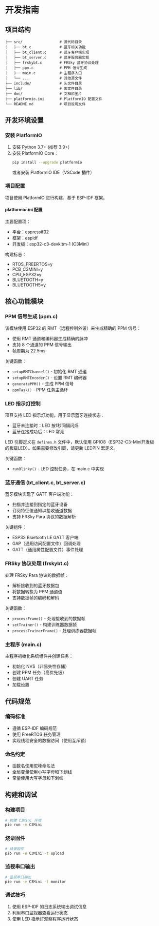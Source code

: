 # 开发指南

## 项目结构

```
├── src/                 # 源代码目录
│   ├── bt.c             # 蓝牙相关功能
│   ├── bt_client.c      # 蓝牙客户端实现
│   ├── bt_server.c      # 蓝牙服务器实现
│   ├── frskybt.c        # FRSky 蓝牙协议处理
│   ├── ppm.c            # PPM 信号生成
│   ├── main.c           # 主程序入口
│   └── ...              # 其他源文件
├── include/             # 头文件目录
├── lib/                 # 库文件目录
├── doc/                 # 文档和图片
├── platformio.ini       # PlatformIO 配置文件
└── README.md            # 项目说明文件
```

## 开发环境设置

### 安装 PlatformIO

1. 安装 Python 3.7+ (推荐 3.9+)
2. 安装 PlatformIO Core：
   ```bash
   pip install --upgrade platformio
   ```
   或者安装 PlatformIO IDE（VSCode 插件）

### 项目配置

项目使用 PlatformIO 进行构建，基于 ESP-IDF 框架。

#### platformio.ini 配置

主要配置项：
- 平台：espressif32
- 框架：espidf
- 开发板：esp32-c3-devkitm-1 (C3Mini)

构建标志：
- RTOS_FREERTOS=y
- PCB_C3MINI=y
- CPU_ESP32=y
- BLUETOOTH=y
- BLUETOOTH5=y

## 核心功能模块

### PPM 信号生成 (ppm.c)

该模块使用 ESP32 的 RMT（远程控制外设）来生成精确的 PPM 信号：
- 使用 RMT 通道和编码器生成精确的脉冲
- 支持 8 个通道的 PPM 信号输出
- 帧周期为 22.5ms

关键函数：
- `setupRMTChannel()` - 初始化 RMT 通道
- `setupRMTEncoder()` - 设置 RMT 编码器
- `generatePPM()` - 生成 PPM 信号
- `ppmTask()` - PPM 任务主循环

### LED 指示灯控制

项目支持 LED 指示灯功能，用于显示蓝牙连接状态：
- 蓝牙未连接时：LED 按1秒间隔闪烁
- 蓝牙连接成功后：LED 常亮

LED 引脚定义在 `defines.h` 文件中，默认使用 GPIO8（ESP32-C3-Mini开发板的板载LED）。如果需要修改引脚，请更新 LEDPIN 宏定义。

关键函数：
- `runBlinky()` - LED 控制任务，在 main.c 中实现

### 蓝牙通信 (bt_client.c, bt_server.c)

蓝牙模块实现了 GATT 客户端功能：
- 扫描并连接到指定的蓝牙设备
- 订阅特征值通知以接收通道数据
- 支持 FRSky Para 协议的数据解析

关键组件：
- ESP32 Bluetooth LE GATT 客户端
- GAP（通用访问配置文件）回调处理
- GATT（通用属性配置文件）事件处理

### FRSky 协议处理 (frskybt.c)

处理 FRSky Para 协议的数据帧：
- 解析接收到的蓝牙数据包
- 将数据转换为 PPM 通道值
- 支持数据帧的编码和解码

关键函数：
- `processFrame()` - 处理接收到的数据帧
- `setTrainer()` - 构建训练器数据帧
- `processTrainerFrame()` - 处理训练器数据帧

### 主程序 (main.c)

主程序初始化系统组件并创建任务：
- 初始化 NVS（非易失性存储）
- 创建 PPM 任务（高优先级）
- 创建 UART 任务
- 加载设置

## 代码规范

### 编码标准

- 遵循 ESP-IDF 编码规范
- 使用 FreeRTOS 任务管理
- 实现线程安全的数据访问（使用互斥锁）

### 命名约定

- 函数名使用驼峰命名法
- 全局变量使用小写字母和下划线
- 常量使用大写字母和下划线

## 构建和调试

### 构建项目

```bash
# 构建 C3Mini 环境
pio run -e C3Mini
```

### 烧录固件

```bash
# 烧录固件
pio run -e C3Mini -t upload
```

### 监视串口输出

```bash
# 监视串口输出
pio run -e C3Mini -t monitor
```

### 调试技巧

1. 使用 ESP-IDF 的日志系统输出调试信息
2. 利用串口监视器查看运行状态
3. 使用 LED 指示灯观察程序运行状态